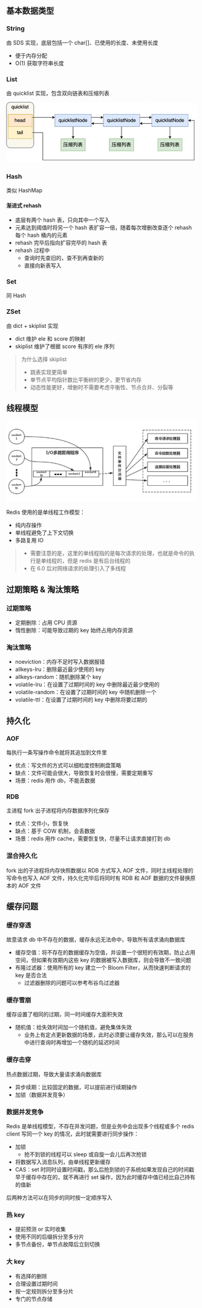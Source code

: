 ## 基本数据类型

### String

由 SDS 实现，底层包括一个 char[]、已使用的长度、未使用长度
* 便于内存分配
* O(1) 获取字符串长度

### List

由 quicklist 实现，包含双向链表和压缩列表

![](./image/quicklist.png)

### Hash

类似 HashMap

#### 渐进式 rehash

* 底层有两个 hash 表，只向其中一个写入
* 元素达到阈值时将另一个 hash 表扩容一倍，随着每次增删改查逐个 rehash 每个 hash 桶内的元素
* rehash 完毕后指向扩容完毕的 hash 表
* rehash 过程中
	* 查询时先查旧的，查不到再查新的
	* 直接向新表写入

### Set

同 Hash

### ZSet

由 dict + skiplist 实现
* dict 维护 ele 和 score 的映射
* skiplist 维护了根据 score 有序的 ele 序列

> 为什么选择 skiplist
> * 跳表实现更简单
> * 单节点平均指针数比平衡树的更少，更节省内存
> * 动态性能更好，增删时不需要考虑平衡性、节点合并、分裂等

## 线程模型

![](./image/thread_model.jpg)

Redis 使用的是单线程工作模型：

* 纯内存操作
* 单线程避免了上下文切换
* 多路复用 IO

> * 需要注意的是，这里的单线程指的是每次请求的处理，也就是命令的执行是单线程的，但是 redis 是有后台线程的
> * 在 6.0 后对网络请求的处理引入了多线程

## 过期策略 & 淘汰策略

### 过期策略

* 定期删除：占用 CPU 资源
* 惰性删除：可能导致过期的 key 始终占用内存资源

### 淘汰策略

* noeviction：内存不足时写入数据报错
* allkeys-lru：删除最近最少使用的 key
* allkeys-random：随机删除某个 key
* volatile-lru：在设置了过期时间的 key 中删除最近最少使用的
* volatile-random：在设置了过期时间的 key 中随机删除一个
* volatile-ttl：在设置了过期时间的 key 中删除将要过期的

## 持久化

### AOF

每执行一条写操作命令就将其追加到文件里
* 优点：写文件的方式可以细粒度控制刷盘策略
* 缺点：文件可能会很大，导致恢复时会很慢，需要定期重写
* 场景：redis 用作 db，不能丢数据

### RDB

主进程 fork 出子进程将内存数据序列化保存
* 优点：文件小，恢复快
* 缺点：基于 COW 机制，会丢数据
* 场景：redis 用作 cache，需要恢复快，尽量不让请求直接打到 db

### 混合持久化

fork 出的子进程将内存快照数据以 RDB 方式写入 AOF 文件，同时主线程处理的写命令也写入 AOF 文件，持久化完毕后将同时有 RDB 和 AOF 数据的文件替换原本的 AOF 文件

## 缓存问题

### 缓存穿透

故意请求 db 中不存在的数据，缓存永远无法命中，导致所有请求涌向数据库
* 缓存空值：将不存在的数据缓存为空值，并设置一个很短的有效期，防止占用空间，但如果有效期内这些 key 的数据被写入数据库，则会导致不一致问题
* 布隆过滤器：使用所有的 key 建立一个 Bloom Filter，从而快速判断请求的 key 是否合法
	* 过滤器删除的问题可以参考布谷鸟过滤器

### 缓存雪崩

缓存设置了相同的过期，同一时间缓存大面积失效
* 随机值：给失效时间加一个随机值，避免集体失效
	* 业务上有定点更新数据的场景，此时必须要让缓存失效，那么可以在服务中进行查询时再增加一个随机的延迟时间

### 缓存击穿

热点数据过期，导致大量请求涌向数据库
* 异步续期：比较固定的数据，可以提前进行续期操作
* 加锁（数据并发竞争）

### 数据并发竞争

Redis 是单线程模型，不存在并发问题，但是业务中会出现多个线程或多个 redis client 写同一个 key 的情况，此时就需要进行同步操作：

* 加锁
	* 抢不到锁的线程可以 sleep 或自旋一会儿后再次抢锁
* 将数据写入消息队列，由单线程更新缓存
* CAS：set 时同时设置时间戳，那么后抢到锁的子系统如果发现自己的时间戳早于缓存中存在的，就不再进行 set 操作，因为此时缓存中值已经比自己持有的值新

后两种方法可以在同步的同时按一定顺序写入

### 热 key

* 提前预测 or 实时收集
* 使用不同的后缀拆分至多分片
* 多节点备份，单节点故障后立刻切换

### 大 key

* 有选择的删除
* 合理设置过期时间
* 按一定规则拆分至多分片
* 专门的节点存储